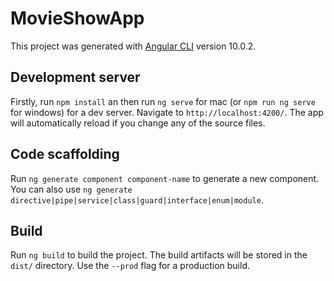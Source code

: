 # MovieShowApp

This project was generated with [Angular CLI](https://github.com/angular/angular-cli) version 10.0.2.

## Development server
Firstly, run `npm install` an then 
run  `ng serve` for mac (or  `npm run ng serve` for windows)  for a dev server. Navigate to `http://localhost:4200/`. The app will automatically reload if you change any of the source files.

## Code scaffolding

Run `ng generate component component-name` to generate a new component. You can also use `ng generate directive|pipe|service|class|guard|interface|enum|module`.

## Build

Run `ng build` to build the project. The build artifacts will be stored in the `dist/` directory. Use the `--prod` flag for a production build.

